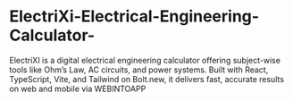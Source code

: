 # ElectriXi-Electrical-Engineering-Calculator-
ElectriXI is a digital electrical engineering calculator offering subject-wise tools like Ohm’s Law, AC circuits, and power systems. Built with React, TypeScript, Vite, and Tailwind on Bolt.new, it delivers fast, accurate results on web and mobile via WEBINTOAPP
